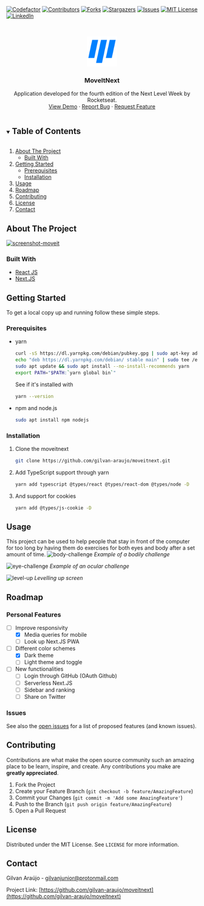 <!--
*** Thanks for checking out the Best-README-Template. If you have a suggestion
*** that would make this better, please fork the moveitnext and create a pull request
*** or simply open an issue with the tag "enhancement".
*** Thanks again! Now go create something AMAZING! :D
***
***
***
*** To avoid retyping too much info. Do a search and replace for the following:
*** gilvan-araujo, moveitnext, twitter_handle, gilvanjunior@protonmail.com, MoveItNext, Application developed for the fourth edition of the Next Level Week by Rocketseat.
-->

<!-- PROJECT SHIELDS -->
<!--
*** I'm using markdown "reference style" links for readability.
*** Reference links are enclosed in brackets [ ] instead of parentheses ( ).
*** See the bottom of this document for the declaration of the reference variables
*** for contributors-url, forks-url, etc. This is an optional, concise syntax you may use.
*** https://www.markdownguide.org/basic-syntax/#reference-style-links
-->
[![Codefactor][codefactor-shield]][codefactor-url]
[![Contributors][contributors-shield]][contributors-url]
[![Forks][forks-shield]][forks-url]
[![Stargazers][stars-shield]][stars-url]
[![Issues][issues-shield]][issues-url]
[![MIT License][license-shield]][license-url]
[![LinkedIn][linkedin-shield]][linkedin-url]

<!-- PROJECT LOGO -->
<br />
<p align="center">
  <a href="https://github.com/gilvan-araujo/moveitnext">
    <img src="public/logo.svg" alt="Logo" width="80" height="80">
  </a>

  <h3 align="center">MoveItNext</h3>

  <p align="center">
    Application developed for the fourth edition of the Next Level Week by Rocketseat.
    <br />
    <a href="https://moveit-gray.vercel.app/">View Demo</a>
    ·
    <a href="https://github.com/gilvan-araujo/moveitnext/issues">Report Bug</a>
    ·
    <a href="https://github.com/gilvan-araujo/moveitnext/issues">Request Feature</a>
  </p>
</p>

<!-- TABLE OF CONTENTS -->
<details open="open">
  <summary><h2 style="display: inline-block">Table of Contents</h2></summary>
  <ol>
    <li>
      <a href="#about-the-project">About The Project</a>
      <ul>
        <li><a href="#built-with">Built With</a></li>
      </ul>
    </li>
    <li>
      <a href="#getting-started">Getting Started</a>
      <ul>
        <li><a href="#prerequisites">Prerequisites</a></li>
        <li><a href="#installation">Installation</a></li>
      </ul>
    </li>
    <li><a href="#usage">Usage</a></li>
    <li><a href="#roadmap">Roadmap</a></li>
    <li><a href="#contributing">Contributing</a></li>
    <li><a href="#license">License</a></li>
    <li><a href="#contact">Contact</a></li>
  </ol>
</details>

<!-- ABOUT THE PROJECT -->
## About The Project

[![screenshot-moveit](https://user-images.githubusercontent.com/45008443/109997853-66e14780-7cef-11eb-9902-eb41763b383f.png)](https://moveit-gray.vercel.app/)

### Built With

* [React JS](https://reactjs.org/)
* [Next.JS](https://nextjs.org/)

<!-- GETTING STARTED -->
## Getting Started

To get a local copy up and running follow these simple steps.

### Prerequisites

* yarn

  ```sh
  curl -sS https://dl.yarnpkg.com/debian/pubkey.gpg | sudo apt-key add -
  echo "deb https://dl.yarnpkg.com/debian/ stable main" | sudo tee /etc/apt/sources.list.d/yarn.list
  sudo apt update && sudo apt install --no-install-recommends yarn
  export PATH="$PATH:`yarn global bin`"
  ```

  See if it's installed with

  ```sh
  yarn --version
  ```

* npm and node.js

  ```sh
  sudo apt install npm nodejs
  ```

### Installation

1. Clone the moveitnext

   ```sh
   git clone https://github.com/gilvan-araujo/moveitnext.git
   ```

2. Add TypeScript support through yarn

   ```sh
   yarn add typescript @types/react @types/react-dom @types/node -D
   ```

3. And support for cookies

   ```sh
   yarn add @types/js-cookie -D
   ```

<!-- USAGE EXAMPLES -->
## Usage

This project can be used to help people that stay in front of the computer for too long by having them do exercises for both eyes and body after a set amount of time.
![body-challenge](https://user-images.githubusercontent.com/45008443/110000998-acebda80-7cf2-11eb-8be3-e2476721b673.png)
*Example of a bodily challenge* &nbsp;

![eye-challenge](https://user-images.githubusercontent.com/45008443/110001299-00f6bf00-7cf3-11eb-8452-a71c6f84594c.png)
*Example of an ocular challenge*

![level-up](https://user-images.githubusercontent.com/45008443/110001306-03591900-7cf3-11eb-8335-d8dca6ee0169.png)
*Levelling up screen*

<!-- ROADMAP -->
## Roadmap

### Personal Features

* [ ] Improve responsivity
  * [x] Media queries for mobile
  * [ ] Look up Next.JS PWA
* [ ] Different color schemes
  * [x] Dark theme
  * [ ] Light theme and toggle
* [ ] New functionalities
  * [ ] Login through GitHub (OAuth Github)
  * [ ] Serverless Next.JS
  * [ ] Sidebar and ranking
  * [ ] Share on Twitter

### Issues

See also the [open issues](https://github.com/gilvan-araujo/moveitnext/issues) for a list of proposed features (and known issues).

<!-- CONTRIBUTING -->
## Contributing

Contributions are what make the open source community such an amazing place to be learn, inspire, and create. Any contributions you make are **greatly appreciated**.

1. Fork the Project
2. Create your Feature Branch (`git checkout -b feature/AmazingFeature`)
3. Commit your Changes (`git commit -m 'Add some AmazingFeature'`)
4. Push to the Branch (`git push origin feature/AmazingFeature`)
5. Open a Pull Request

<!-- LICENSE -->
## License

Distributed under the MIT License. See `LICENSE` for more information.

<!-- CONTACT -->
## Contact

Gilvan Araújo - gilvanjunior@protonmail.com

Project Link: [https://github.com/gilvan-araujo/moveitnext](https://github.com/gilvan-araujo/moveitnext)

<!-- MARKDOWN LINKS & IMAGES -->
<!-- https://www.markdownguide.org/basic-syntax/#reference-style-links -->
[codefactor-shield]: https://img.shields.io/codefactor/grade/github/gilvan-araujo/moveitnext?style=for-the-badge
[codefactor-url]: https://www.codefactor.io/repository/github/gilvan-araujo/moveitnext
[contributors-shield]: https://img.shields.io/github/contributors/gilvan-araujo/moveitnext.svg?style=for-the-badge
[contributors-url]: https://github.com/gilvan-araujo/moveitnext/graphs/contributors
[forks-shield]: https://img.shields.io/github/forks/gilvan-araujo/moveitnext.svg?style=for-the-badge
[forks-url]: https://github.com/gilvan-araujo/moveitnext/network/members
[stars-shield]: https://img.shields.io/github/stars/gilvan-araujo/moveitnext.svg?style=for-the-badge
[stars-url]: https://github.com/gilvan-araujo/moveitnext/stargazers
[issues-shield]: https://img.shields.io/github/issues/gilvan-araujo/moveitnext.svg?style=for-the-badge
[issues-url]: https://github.com/gilvan-araujo/moveitnext/issues
[license-shield]: https://img.shields.io/github/license/gilvan-araujo/moveitnext.svg?style=for-the-badge
[license-url]: https://github.com/gilvan-araujo/moveitnext/blob/master/LICENSE.txt
[linkedin-shield]: https://img.shields.io/badge/-LinkedIn-black.svg?style=for-the-badge&logo=linkedin&colorB=555
[linkedin-url]: https://linkedin.com/in/gilvan-araujo
